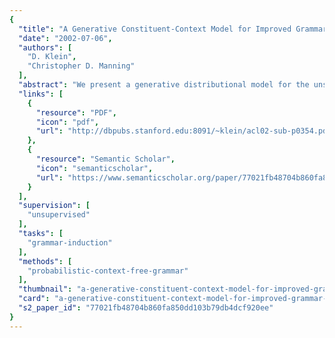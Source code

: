 ```yaml
---
{
  "title": "A Generative Constituent-Context Model for Improved Grammar Induction",
  "date": "2002-07-06",
  "authors": [
    "D. Klein",
    "Christopher D. Manning"
  ],
  "abstract": "We present a generative distributional model for the unsupervised induction of natural language syntax which explicitly models constituent yields and contexts. Parameter search with EM produces higher quality analyses than previously exhibited by unsupervised systems, giving the best published un-supervised parsing results on the ATIS corpus. Experiments on Penn treebank sentences of comparable length show an even higher F1 of 71% on non-trivial brackets. We compare distributionally induced and actual part-of-speech tags as input data, and examine extensions to the basic model. We discuss errors made by the system, compare the system to previous models, and discuss upper bounds, lower bounds, and stability for this task.",
  "links": [
    {
      "resource": "PDF",
      "icon": "pdf",
      "url": "http://dbpubs.stanford.edu:8091/~klein/acl02-sub-p0354.pdf"
    },
    {
      "resource": "Semantic Scholar",
      "icon": "semanticscholar",
      "url": "https://www.semanticscholar.org/paper/77021fb48704b860fa850dd103b79db4dcf920ee"
    }
  ],
  "supervision": [
    "unsupervised"
  ],
  "tasks": [
    "grammar-induction"
  ],
  "methods": [
    "probabilistic-context-free-grammar"
  ],
  "thumbnail": "a-generative-constituent-context-model-for-improved-grammar-induction-thumb.jpg",
  "card": "a-generative-constituent-context-model-for-improved-grammar-induction-card.jpg",
  "s2_paper_id": "77021fb48704b860fa850dd103b79db4dcf920ee"
}
---
```


